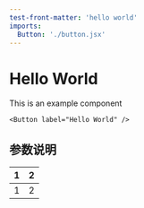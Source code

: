 ```yaml
---
test-front-matter: 'hello world'
imports:
  Button: './button.jsx'
---
```

# Hello World

This is an example component

```render html
<Button label="Hello World" />
```

 ## 参数说明
 | 1 | 2 |
 | - | - |
 | 1 | 2 | 